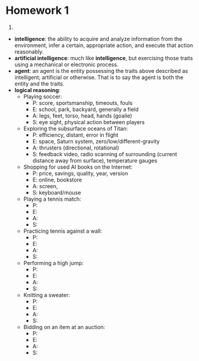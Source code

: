 Homework 1
==========

1.
  - **intelligence**: the ability to acquire and analyze information from the environment, infer a certain, appropriate action, and execute that action reasonably.
  - **artificial intelligence**: much like **intelligence**, but exercising those traits using a mechanical or electronic process.
  - **agent**: an agent is the entity possessing the traits above described as intelligent; artificial or otherwise. That is to say the agent is both the entity and the traits.
  - **logical reasoning**:
    - Playing soccer:
      - P: score, sportsmanship, timeouts, fouls
      - E: school, park, backyard, generally a field
      - A: legs, feet, torso, head, hands (goalie)
      - S: eye sight, physical action between players
    - Exploring the subsurface oceans of Titan:
      - P: efficiency, distant, error in flight
      - E: space, Saturn system, zero/low/different-gravity
      - A: thrusters (directional, rotational)
      - S: feedback video, radio scanning of surrounding (current distance away from surface), temperature gauges
    - Shopping for used AI books on the Internet:
      - P: price, savings, quality, year, version
      - E: online, bookstore
      - A: screen,  
      - S: keyboard/mouse
    - Playing a tennis match:
      - P:
      - E:
      - A:
      - S:
    - Practicing tennis against a wall:
      - P:
      - E:
      - A:
      - S:
    - Performing a high jump:
      - P:
      - E:
      - A:
      - S:
    - Knitting a sweater:
      - P:
      - E:
      - A:
      - S:
    - Bidding on an item at an auction:
      - P:
      - E:
      - A:
      - S:
